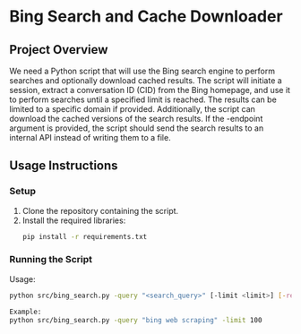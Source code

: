 # Bing Search and Cache Downloader

## Project Overview
We need a Python script that will use the Bing search engine to perform searches and optionally download cached results. The script will initiate a session, extract a conversation ID (CID) from the Bing homepage, and use it to perform searches until a specified limit is reached. The results can be limited to a specific domain if provided. Additionally, the script can download the cached versions of the search results. If the -endpoint argument is provided, the script should send the search results to an internal API instead of writing them to a file.

## Usage Instructions

### Setup
1. Clone the repository containing the script.
2. Install the required libraries:
    ```sh
    pip install -r requirements.txt
    ```

### Running the Script
Usage:
```sh
python src/bing_search.py -query "<search_query>" [-limit <limit>] [-resolve] [-search-domain <domain>] [-endpoint [<ip_address>]]
```

```sh
Example:
python src/bing_search.py -query "bing web scraping" -limit 100

